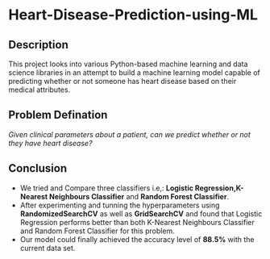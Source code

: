 ﻿# Heart-Disease-Prediction-using-ML
 
 ## Description
 This project looks into various Python-based machine learning and data science libraries in an attempt to build a machine learning model capable of predicting whether or not someone has heart disease based on their medical attributes.
 <br>
 ## Problem Defination
<I>Given clinical parameters about a patient, can we predict whether or not they have heart disease?</I>
 <br>
 
  ## Conclusion
- We tried and Compare three classifiers i.e,: <B>Logistic Regression,K-Nearest Neighbours Classifier</B> and <B>Random Forest Classifier</B>.
- After experimenting and tunning the hyperparameters using <B>RandomizedSearchCV</B> as well as <B>GridSearchCV</B> and found that Logistic Regression performs better than both K-Nearest Neighbours Classifier and Random Forest Classifier for this problem.
- Our model could finally achieved the accuracy level of <B>88.5%</B> with the current data set.
